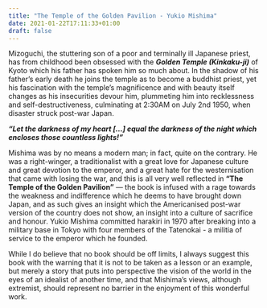```yaml
---
title: "The Temple of the Golden Pavilion - Yukio Mishima"
date: 2021-01-22T17:11:33+01:00
draft: false
---
```



Mizoguchi, the stuttering son of a poor and terminally ill Japanese priest, has from childhood been obsessed with the ***Golden Temple (Kinkaku-ji)*** of Kyoto which his father has spoken him so much about. In the shadow of his father’s early death he joins the temple as to become a buddhist priest, yet his fascination with the temple’s magnificence and with beauty itself changes as his insecurities devour him, plummeting him into recklessness and self-destructiveness, culminating at 2:30AM on July 2nd 1950, when disaster struck post-war Japan. 


***“Let the darkness of my heart […] equal the darkness of the night which encloses those countless lights!”***


Mishima was by no means a modern man; in fact, quite on the contrary. He was a right-winger, a traditionalist with a great love for Japanese culture and great devotion to the emperor, and a great hate for the westernisation that came with losing the war, and this is all very well reflected in **“The Temple of the Golden Pavilion”** — the book is infused with a rage towards the weakness and indifference which he deems to have brought down Japan, and as such gives an insight which the Americanised post-war version of the country does not show, an insight into a culture of sacrifice and honour. Yukio Mishima committed harakiri in 1970 after breaking into a military base in Tokyo with four members of the Tatenokai - a militia of service to the emperor which he founded. 


While I do believe that no book should be off limits, I always suggest this book with the warning that it is not to be taken as a lesson or an example, but merely a story that puts into perspective the vision of the world in the eyes of an idealist of another time, and that Mishima’s views, although extremist, should represent no barrier in the enjoyment of this wonderful work.
